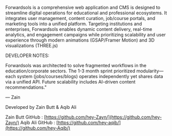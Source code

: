Forwardsols is a comprehensive web application
 and CMS is designed to streamline digital operations
 for educational and professional ecosystems. It
 integrates user management, content curation,
 job/course portals, and marketing tools into a
 unified platform. Targeting institutions and
 enterprises, Forwardsols enables dynamic content
 delivery, real-time analytics, and engagement
 campaigns while prioritizing scalability and user
 experience through modern animations
 (GSAP/Framer Motion) and 3D visualizations
 (THREE.js)

 DEVELOPER NOTES: 

 
 Forwardsols was architected to solve fragmented
 workflows in the education/corporate sectors. The 1-3
 month sprint prioritized modularity—each system
 (jobs/courses/blogs) operates independently yet
 shares data via a unified API. Future scalability
 includes AI-driven content recommendations."
 
 — Zain


 Developed by Zain Butt & Aqib Ali

 Zain Butt GitHub : [https://github.com/hey-Zayn/](https://github.com/hey-Zayn/)
 Aqib Ali GitHub : [https://github.com/hey-aqib/](https://github.com/hey-Aqib/)
 
